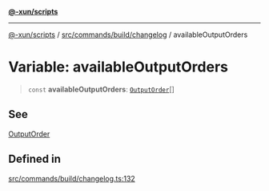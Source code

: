 [**@-xun/scripts**](../../../../../README.md)

***

[@-xun/scripts](../../../../../README.md) / [src/commands/build/changelog](../README.md) / availableOutputOrders

# Variable: availableOutputOrders

> `const` **availableOutputOrders**: [`OutputOrder`](../enumerations/OutputOrder.md)[]

## See

[OutputOrder](../enumerations/OutputOrder.md)

## Defined in

[src/commands/build/changelog.ts:132](https://github.com/Xunnamius/xscripts/blob/28c221bb8a859e69003ba2447e3f5763dc92a0ec/src/commands/build/changelog.ts#L132)
